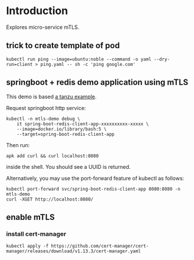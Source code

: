# Introduction

Explores micro-service mTLS.

## trick to create template of pod

    kubectl run ping --image=ubuntu:noble --command -o yaml --dry-run=client > ping.yaml -- sh -c 'ping google.com'

## springboot + redis demo application using mTLS

This demo is based [a tanzu example][1].

Request springboot http service:

    kubectl -n mtls-demo debug \
        it spring-boot-redis-client-app-xxxxxxxxxx-xxxxx \
        --image=docker.io/library/bash:5 \
        --target=spring-boot-redis-client-app

Then run:

    apk add curl && curl localhost:8080

inside the shell. You should see a UUID is returned.

Alternatively, you may use the port-forward feature of kubectl as follows:

    kubectl port-forward svc/spring-boot-redis-client-app 8080:8080 -n mtls-demo
    curl -XGET http://localhost:8080/

## enable mTLS
### install cert-manager

    kubectl apply -f https://github.com/cert-manager/cert-manager/releases/download/v1.13.3/cert-manager.yaml

[1]: https://tanzu.vmware.com/developer/guides/kubernetes-mtls/
